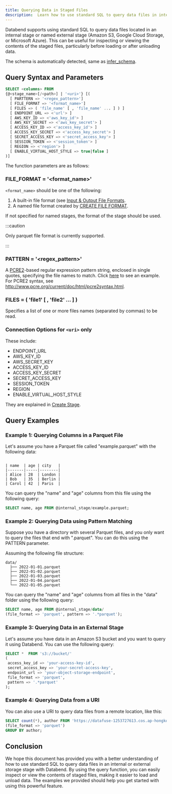 ```yaml
---
title: Querying Data in Staged Files
description:  Learn how to use standard SQL to query data files in internal or external storage stages with Databend
---
```


Databend supports using standard SQL to query data files located in an internal stage or named external stage (Amazon S3, Google Cloud Storage, or Microsoft Azure). This can be useful for inspecting or viewing the contents of the staged files, particularly before loading or after unloading data.

The schema is automatically detected, same as [infer_schema](../15-sql-functions/112-table-functions/infer_schema.md).

## Query Syntax and Parameters

```sql
SELECT <columns> FROM
{@<stage_name>[/<path>] | '<uri>'} [(
  [ PARTTERN => '<regex_pattern>']
  [ FILE_FORMAT => '<format_name>']
  [ FILES => ( 'file_name' [ , 'file_name' ... ] ) ]
  [ ENDPOINT_URL => <'url'> ]
  [ AWS_KEY_ID => <'aws_key_id'> ]
  [ AWS_KEY_SECRET => <'aws_key_secret'> ]
  [ ACCESS_KEY_ID => <'access_key_id'> ]
  [ ACCESS_KEY_SECRET => <'access_key_secret'> ]
  [ SECRET_ACCESS_KEY => <'secret_access_key'> ]
  [ SESSION_TOKEN => <'session_token'> ]
  [ REGION => <'region'> ]
  [ ENABLE_VIRTUAL_HOST_STYLE => true|false ]
)]
```

The function parameters are as follows:

### FILE_FORMAT = '<format_name>'

`<format_name>` should be one of the following:

1. A built-in file format (see [Input & Output File Formats](../13-sql-reference/50-file-format-options.md).
2. A named file format created by [CREATE FILE FORMAT](../14-sql-commands/00-ddl/100-file-format/01-ddl-create-file-format.md).

If not specified for named stages, the format of the stage should be used.

:::caution

Only parquet file format is currently supported.

:::

### PATTERN = '<regex_pattern>'

A [PCRE2](https://www.pcre.org/current/doc/html/)-based regular expression pattern string, enclosed in single quotes, specifying the file names to match. Click [here](#loading-data-with-pattern-matching) to see an example. For PCRE2 syntax, see http://www.pcre.org/current/doc/html/pcre2syntax.html.


### FILES  = ( 'file1' [ , 'file2' ... ] )

Specifies a list of one or more files names (separated by commas) to be read.

### Connection Options for `<uri>` only

These include:

- ENDPOINT_URL
- AWS_KEY_ID
- AWS_SECRET_KEY
- ACCESS_KEY_ID
- ACCESS_KEY_SECRET
- SECRET_ACCESS_KEY
- SESSION_TOKEN
- REGION
- ENABLE_VIRTUAL_HOST_STYLE

They are explained in [Create Stage](../14-sql-commands/00-ddl/40-stage/01-ddl-create-stage.md).

## Query Examples

### Example 1: Querying Columns in a Parquet File

Let's assume you have a Parquet file called "example.parquet" with the following data:

```text

| name  | age | city   |
|-------|-----|--------|
| Alice | 28  | London |
| Bob   | 35  | Berlin |
| Carol | 42  | Paris  |
```

You can query the "name" and "age" columns from this file using the following query:
```sql
SELECT name, age FROM @internal_stage/example.parquet;
```

### Example 2: Querying Data using Pattern Matching

Suppose you have a directory with several Parquet files, and you only want to query the files that end with ".parquet". You can do this using the PATTERN parameter.

Assuming the following file structure:

```text
data/
  ├── 2022-01-01.parquet
  ├── 2022-01-02.parquet
  ├── 2022-01-03.parquet
  ├── 2022-01-04.parquet
  └── 2022-01-05.parquet
```

You can query the "name" and "age" columns from all files in the "data" folder using the following query:

```sql
SELECT name, age FROM @internal_stage/data/
(file_format => 'parquet', pattern => '.*parquet');
```

### Example 3: Querying Data in an External Stage

Let's assume you have data in an Amazon S3 bucket and you want to query it using Databend. You can use the following query:
```sql
SELECT *  FROM 's3://bucket/' 
(
 access_key_id => 'your-access-key-id', 
 secret_access_key => 'your-secret-access-key',
 endpoint_url => 'your-object-storage-endpoint',
 file_format => 'parquet',
 pattern => '.*parquet'
);  
```

### Example 4: Querying Data from a URI

You can also use a URI to query data files from a remote location, like this:

```sql
SELECT count(*), author FROM 'https://datafuse-1253727613.cos.ap-hongkong.myqcloud.com/data/books.parquet'
(file_format => 'parquet')
GROUP BY author;
```

## Conclusion

We hope this document has provided you with a better understanding of how to use standard SQL to query data files in an internal or external storage stage with Databend. By using the query function, you can easily inspect or view the contents of staged files, making it easier to load and unload data. The examples we provided should help you get started with using this powerful feature.